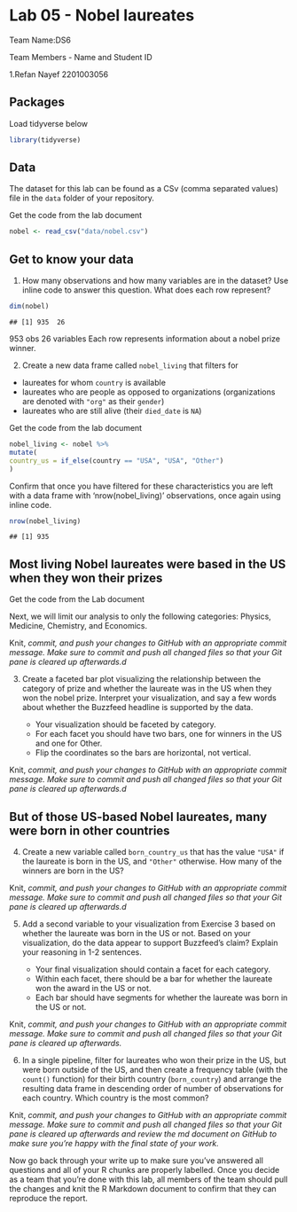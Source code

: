 Lab 05 - Nobel laureates
================

Team Name:DS6

Team Members - Name and Student ID

1.Refan Nayef 2201003056

## Packages

Load tidyverse below

``` r
library(tidyverse)
```

## Data

The dataset for this lab can be found as a CSv (comma separated values)
file in the `data` folder of your repository.

Get the code from the lab document

``` r
nobel <- read_csv("data/nobel.csv")
```

## Get to know your data

1.  How many observations and how many variables are in the dataset? Use
    inline code to answer this question. What does each row represent?

``` r
dim(nobel)
```

    ## [1] 935  26

953 obs 26 variables Each row represents information about a nobel prize
winner.

2.  Create a new data frame called `nobel_living` that filters for

-   laureates for whom `country` is available
-   laureates who are people as opposed to organizations (organizations
    are denoted with `"org"` as their `gender`)
-   laureates who are still alive (their `died_date` is `NA`)

Get the code from the lab document

``` r
nobel_living <- nobel %>%
mutate(
country_us = if_else(country == "USA", "USA", "Other")
)
```

Confirm that once you have filtered for these characteristics you are
left with a data frame with ‘nrow(nobel\_living)’ observations, once
again using inline code.

``` r
nrow(nobel_living)
```

    ## [1] 935

## Most living Nobel laureates were based in the US when they won their prizes

Get the code from the Lab document

Next, we will limit our analysis to only the following categories:
Physics, Medicine, Chemistry, and Economics.

Knit, *commit, and push your changes to GitHub with an appropriate
commit message. Make sure to commit and push all changed files so that
your Git pane is cleared up afterwards.d*

3.  Create a faceted bar plot visualizing the relationship between the
    category of prize and whether the laureate was in the US when they
    won the nobel prize. Interpret your visualization, and say a few
    words about whether the Buzzfeed headline is supported by the data.

    -   Your visualization should be faceted by category.
    -   For each facet you should have two bars, one for winners in the
        US and one for Other.
    -   Flip the coordinates so the bars are horizontal, not vertical.

Knit, *commit, and push your changes to GitHub with an appropriate
commit message. Make sure to commit and push all changed files so that
your Git pane is cleared up afterwards.d*

## But of those US-based Nobel laureates, many were born in other countries

4.  Create a new variable called `born_country_us` that has the value
    `"USA"` if the laureate is born in the US, and `"Other"` otherwise.
    How many of the winners are born in the US?

Knit, *commit, and push your changes to GitHub with an appropriate
commit message. Make sure to commit and push all changed files so that
your Git pane is cleared up afterwards.d*

5.  Add a second variable to your visualization from Exercise 3 based on
    whether the laureate was born in the US or not. Based on your
    visualization, do the data appear to support Buzzfeed’s claim?
    Explain your reasoning in 1-2 sentences.

    -   Your final visualization should contain a facet for each
        category.
    -   Within each facet, there should be a bar for whether the
        laureate won the award in the US or not.
    -   Each bar should have segments for whether the laureate was born
        in the US or not.

Knit, *commit, and push your changes to GitHub with an appropriate
commit message. Make sure to commit and push all changed files so that
your Git pane is cleared up afterwards.*

6.  In a single pipeline, filter for laureates who won their prize in
    the US, but were born outside of the US, and then create a frequency
    table (with the `count()` function) for their birth country
    (`born_country`) and arrange the resulting data frame in descending
    order of number of observations for each country. Which country is
    the most common?

Knit, *commit, and push your changes to GitHub with an appropriate
commit message. Make sure to commit and push all changed files so that
your Git pane is cleared up afterwards and review the md document on
GitHub to make sure you’re happy with the final state of your work.*

Now go back through your write up to make sure you’ve answered all
questions and all of your R chunks are properly labelled. Once you
decide as a team that you’re done with this lab, all members of the team
should pull the changes and knit the R Markdown document to confirm that
they can reproduce the report.
